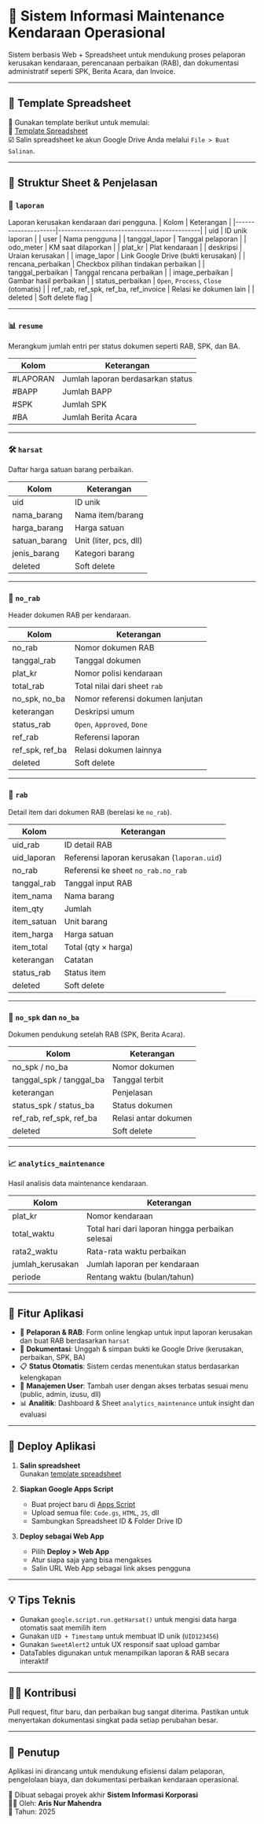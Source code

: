 # 🚗 Sistem Informasi Maintenance Kendaraan Operasional

Sistem berbasis Web + Spreadsheet untuk mendukung proses pelaporan kerusakan kendaraan, perencanaan perbaikan (RAB), dan dokumentasi administratif seperti SPK, Berita Acara, dan Invoice.

---

## 📄 Template Spreadsheet

📌 Gunakan template berikut untuk memulai:  
🔗 [Template Spreadsheet](https://docs.google.com/spreadsheets/d/1W45voTxTFQO3JpOsN0rFJ8bmVUpx8HCW_be6eMYsd_0/edit#gid=0)  
☑️ Salin spreadsheet ke akun Google Drive Anda melalui `File > Buat Salinan`.

---

## 📂 Struktur Sheet & Penjelasan

### 🧾 `laporan`
Laporan kerusakan kendaraan dari pengguna.
| Kolom               | Keterangan                                 |
|---------------------|---------------------------------------------|
| uid                 | ID unik laporan                             |
| user                | Nama pengguna                               |
| tanggal_lapor       | Tanggal pelaporan                           |
| odo_meter           | KM saat dilaporkan                          |
| plat_kr             | Plat kendaraan                              |
| deskripsi           | Uraian kerusakan                            |
| image_lapor         | Link Google Drive (bukti kerusakan)         |
| rencana_perbaikan   | Checkbox pilihan tindakan perbaikan         |
| tanggal_perbaikan   | Tanggal rencana perbaikan                   |
| image_perbaikan     | Gambar hasil perbaikan                      |
| status_perbaikan    | `Open`, `Process`, `Close` (otomatis)       |
| ref_rab, ref_spk, ref_ba, ref_invoice | Relasi ke dokumen lain    |
| deleted             | Soft delete flag                            |

---

### 📊 `resume`
Merangkum jumlah entri per status dokumen seperti RAB, SPK, dan BA.

| Kolom              | Keterangan                          |
|--------------------|--------------------------------------|
| #LAPORAN           | Jumlah laporan berdasarkan status    |
| #BAPP              | Jumlah BAPP                          |
| #SPK               | Jumlah SPK                           |
| #BA                | Jumlah Berita Acara                  |

---

### 🛠️ `harsat`
Daftar harga satuan barang perbaikan.

| Kolom           | Keterangan              |
|-----------------|--------------------------|
| uid             | ID unik                  |
| nama_barang     | Nama item/barang         |
| harga_barang    | Harga satuan             |
| satuan_barang   | Unit (liter, pcs, dll)   |
| jenis_barang    | Kategori barang          |
| deleted         | Soft delete              |

---

### 📁 `no_rab`
Header dokumen RAB per kendaraan.

| Kolom         | Keterangan                               |
|---------------|-------------------------------------------|
| no_rab        | Nomor dokumen RAB                         |
| tanggal_rab   | Tanggal dokumen                           |
| plat_kr       | Nomor polisi kendaraan                    |
| total_rab     | Total nilai dari sheet `rab`              |
| no_spk, no_ba | Nomor referensi dokumen lanjutan          |
| keterangan    | Deskripsi umum                            |
| status_rab    | `Open`, `Approved`, `Done`                |
| ref_rab       | Referensi laporan                         |
| ref_spk, ref_ba | Relasi dokumen lainnya                  |
| deleted       | Soft delete                               |

---

### 📄 `rab`
Detail item dari dokumen RAB (berelasi ke `no_rab`).

| Kolom         | Keterangan                                 |
|---------------|---------------------------------------------|
| uid_rab       | ID detail RAB                               |
| uid_laporan   | Referensi laporan kerusakan (`laporan.uid`) |
| no_rab        | Referensi ke sheet `no_rab.no_rab`          |
| tanggal_rab   | Tanggal input RAB                           |
| item_nama     | Nama barang                                 |
| item_qty      | Jumlah                                      |
| item_satuan   | Unit barang                                 |
| item_harga    | Harga satuan                                |
| item_total    | Total (qty × harga)                         |
| keterangan    | Catatan                                     |
| status_rab    | Status item                                 |
| deleted       | Soft delete                                 |

---

### 📃 `no_spk` dan `no_ba`
Dokumen pendukung setelah RAB (SPK, Berita Acara).

| Kolom         | Keterangan                                 |
|---------------|---------------------------------------------|
| no_spk / no_ba| Nomor dokumen                               |
| tanggal_spk / tanggal_ba | Tanggal terbit                   |
| keterangan    | Penjelasan                                 |
| status_spk / status_ba | Status dokumen                    |
| ref_rab, ref_spk, ref_ba | Relasi antar dokumen             |
| deleted       | Soft delete                                |

---

### 📈 `analytics_maintenance`
Hasil analisis data maintenance kendaraan.

| Kolom           | Keterangan                                     |
|-----------------|-------------------------------------------------|
| plat_kr         | Nomor kendaraan                                 |
| total_waktu     | Total hari dari laporan hingga perbaikan selesai|
| rata2_waktu     | Rata-rata waktu perbaikan                       |
| jumlah_kerusakan| Jumlah laporan per kendaraan                    |
| periode         | Rentang waktu (bulan/tahun)                     |

---

## 🧩 Fitur Aplikasi

- 🔧 **Pelaporan & RAB**: Form online lengkap untuk input laporan kerusakan dan buat RAB berdasarkan `harsat`
- 📎 **Dokumentasi**: Unggah & simpan bukti ke Google Drive (kerusakan, perbaikan, SPK, BA)
- 📋 **Status Otomatis**: Sistem cerdas menentukan status berdasarkan kelengkapan
- 👥 **Manajemen User**: Tambah user dengan akses terbatas sesuai menu (public, admin, izusu, dll)
- 📊 **Analitik**: Dashboard & Sheet `analytics_maintenance` untuk insight dan evaluasi

---

## 🚀 Deploy Aplikasi

1. **Salin spreadsheet**  
   Gunakan [template spreadsheet](https://docs.google.com/spreadsheets/d/1W45voTxTFQO3JpOsN0rFJ8bmVUpx8HCW_be6eMYsd_0/edit#gid=0)

2. **Siapkan Google Apps Script**
   - Buat project baru di [Apps Script](https://script.google.com)
   - Upload semua file: `Code.gs`, `HTML`, `JS`, dll
   - Sambungkan Spreadsheet ID & Folder Drive ID

3. **Deploy sebagai Web App**
   - Pilih **Deploy > Web App**
   - Atur siapa saja yang bisa mengakses
   - Salin URL Web App sebagai link akses pengguna

---

## 💡 Tips Teknis

- Gunakan `google.script.run.getHarsat()` untuk mengisi data harga otomatis saat memilih item
- Gunakan `UID + Timestamp` untuk membuat ID unik (`UID123456`)
- Gunakan `SweetAlert2` untuk UX responsif saat upload gambar
- DataTables digunakan untuk menampilkan laporan & RAB secara interaktif

---

## 👨‍💻 Kontribusi

Pull request, fitur baru, dan perbaikan bug sangat diterima. Pastikan untuk menyertakan dokumentasi singkat pada setiap perubahan besar.

---

## 📌 Penutup

Aplikasi ini dirancang untuk mendukung efisiensi dalam pelaporan, pengelolaan biaya, dan dokumentasi perbaikan kendaraan operasional.

🧠 Dibuat sebagai proyek akhir **Sistem Informasi Korporasi**  
🧑‍💻 Oleh: **Aris Nur Mahendra**  
📆 Tahun: 2025
